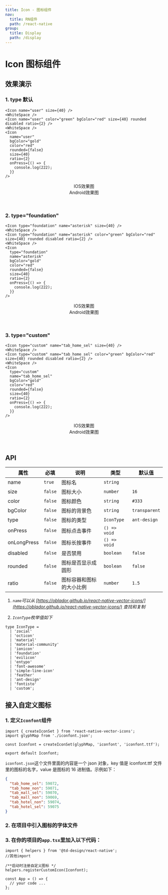 ```yaml
---
title: Icon - 图标组件
nav:
  title: RN组件
  path: /react-native
group:
  title: Display
  path: /display
---
```


# Icon 图标组件

## 效果演示

### 1. type 默认

```tsx | pure
<Icon name="user" size={40} />
<WhiteSpace />
<Icon name="user" color="green" bgColor="red" size={40} rounded disabled ratio={2} />
<WhiteSpace />
<Icon
  name="user"
  bgColor="gold"
  color="red"
  rounded={false}
  size={40}
  ratio={2}
  onPress={() => {
    console.log(222);
  }}
/>
```

<center>
  <div style={{ display: 'flex', width: 750 }}>
    <div style={{ width: 375 }}>IOS效果图</div>
    <div style={{ width: 375 }}>Android效果图</div>
  </div>
</center>
<center>
  <figure>
    <img
      alt=""
      src="https://td-dev-public.oss-cn-hangzhou.aliyuncs.com/maoyes-app/1607581939572658465.png"
      style={{ width: 375, marginRight: 10, border: "1px solid #ddd" }}
    />
    <img
      alt=""
      src="https://td-dev-public.oss-cn-hangzhou.aliyuncs.com/maoyes-app/1608194660716785573.png"
      style={{ width: 375, border: "1px solid #ddd" }}
    />
  </figure>
</center>

### 2. type="foundation"

```tsx | pure
<Icon type="foundation" name="asterisk" size={40} />
<WhiteSpace />
<Icon type="foundation" name="asterisk" color="green" bgColor="red" size={40} rounded disabled ratio={2} />
<WhiteSpace />
<Icon
  type="foundation"
  name="asterisk"
  bgColor="gold"
  color="red"
  rounded={false}
  size={40}
  ratio={2}
  onPress={() => {
    console.log(222);
  }}
/>
```

<center>
  <div style={{ display: 'flex', width: 750 }}>
    <div style={{ width: 375 }}>IOS效果图</div>
    <div style={{ width: 375 }}>Android效果图</div>
  </div>
</center>
<center>
  <figure>
    <img
      alt=""
      src="https://td-dev-public.oss-cn-hangzhou.aliyuncs.com/maoyes-app/1608195222750189635.png"
      style={{ width: 375, marginRight: 10, border: "1px solid #ddd" }}
    />
    <img
      alt=""
      src="https://td-dev-public.oss-cn-hangzhou.aliyuncs.com/maoyes-app/1608194702036263774.png"
      style={{ width: 375, border: "1px solid #ddd" }}
    />
  </figure>
</center>

### 3. type="custom"

```tsx | pure
<Icon type="custom" name="tab_home_sel" size={40} />
<WhiteSpace />
<Icon type="custom" name="tab_home_sel" color="green" bgColor="red" size={40} rounded disabled ratio={2} />
<WhiteSpace />
<Icon
  type="custom"
  name="tab_home_sel"
  bgColor="gold"
  color="red"
  rounded={false}
  size={40}
  ratio={2}
  onPress={() => {
    console.log(222);
  }}
/>
```

<center>
  <div style={{ display: 'flex', width: 750 }}>
    <div style={{ width: 375 }}>IOS效果图</div>
    <div style={{ width: 375 }}>Android效果图</div>
  </div>
</center>
<center>
  <figure>
    <img
      alt=""
      src="https://td-dev-public.oss-cn-hangzhou.aliyuncs.com/maoyes-app/1607582193230531572.png"
      style={{ width: 375, marginRight: 10, border: "1px solid #ddd" }}
    />
    <img
      alt=""
      src="https://td-dev-public.oss-cn-hangzhou.aliyuncs.com/maoyes-app/1608194763486510741.png"
      style={{ width: 375, border: "1px solid #ddd" }}
    />
  </figure>
</center>

## API

| 属性        | 必填    | 说明                     | 类型         | 默认值        |
| ----------- | ------- | ------------------------ | ------------ | ------------- |
| name        | `true`  | 图标名                   | `string`     |               |
| size        | `false` | 图标大小                 | `number`     | `16`          |
| color       | `false` | 图标颜色                 | `string`     | `#333`        |
| bgColor     | `false` | 图标的背景色             | `string`     | `transparent` |
| type        | `false` | 图标的类型               | `IconType`   | `ant-design`  |
| onPress     | `false` | 图标点击事件             | `() => void` |               |
| onLongPress | `false` | 图标长按事件             | `() => void` |               |
| disabled    | `false` | 是否禁用                 | `boolean`    | `false`       |
| rounded     | `false` | 图标是否显示成圆形       | `boolean`    | `false`       |
| ratio       | `false` | 图标容器和图标的大小比例 | `number`     | `1.5`         |

1. _`name`可以从 [https://oblador.github.io/react-native-vector-icons/](https://oblador.github.io/react-native-vector-icons/) 查找和复制_

2. _`IconType`枚举值如下_

```tsx|pure
type IconType =
  | 'zocial'
  | 'octicon'
  | 'material'
  | 'material-community'
  | 'ionicon'
  | 'foundation'
  | 'evilicon'
  | 'entypo'
  | 'font-awesome'
  | 'simple-line-icon'
  | 'feather'
  | 'ant-design'
  | 'fontisto'
  | 'custom';
```

## 接入自定义图标

### 1. 定义`Iconfont`组件

```tsx|pure
import { createIconSet } from 'react-native-vector-icons';
import glyphMap from './iconfont.json';

const Iconfont = createIconSet(glyphMap, 'iconfont', 'iconfont.ttf');

export default Iconfont;
```

`iconfont.json`这个文件里面的内容是一个 json 对象，key 值是 iconfont.ttf 文件里的图标的名字，value 是图标的 16 进制值。示例如下：

```json
{
  "tab_home_sel": 59072,
  "tab_home_non": 59071,
  "tab_mall_sel": 59070,
  "tab_mall_non": 59069,
  "tab_hotel_non": 59074,
  "tab_hotel_sel": 59075
}
```

### 2. 在项目中引入图标的字体文件

### 3. 在你的项目的`app.tsx`里加入以下代码：

```tsx|pure
import { helpers } from '@td-design/react-native';
//其他import

/**启动时注册自定义图标 */
helpers.registerCustomIcon(Iconfont);

const App = () => {
  // your code ...
};
```
